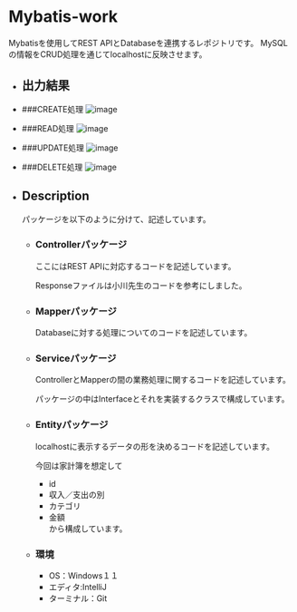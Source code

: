 # Mybatis-work
Mybatisを使用してREST APIとDatabaseを連携するレポジトリです。
MySQLの情報をCRUD処理を通じてlocalhostに反映させます。


- ## 出力結果
- ###CREATE処理
![image](https://user-images.githubusercontent.com/107293004/193078664-d0e4a663-187e-4a80-9e21-c131acaff71a.png)

- ###READ処理
![image](https://user-images.githubusercontent.com/107293004/191079402-837da683-b408-4422-89bd-d28de0b2690c.png)

- ###UPDATE処理
![image](https://user-images.githubusercontent.com/107293004/193078218-99eafc1d-f8d3-4728-abc3-fe15e3260bd1.png)

- ###DELETE処理
![image](https://user-images.githubusercontent.com/107293004/193086957-58266cf0-f752-4888-aa76-98dcbbd44a28.png)




- ## Description
  パッケージを以下のように分けて、記述しています。

  - ### Controllerパッケージ
    ここにはREST APIに対応するコードを記述しています。
    
    Responseファイルは小川先生のコードを参考にしました。
    
  - ### Mapperパッケージ
    Databaseに対する処理についてのコードを記述しています。

  - ### Serviceパッケージ
    ControllerとMapperの間の業務処理に関するコードを記述しています。  
    
    パッケージの中はInterfaceとそれを実装するクラスで構成しています。

  - ### Entityパッケージ
    localhostに表示するデータの形を決めるコードを記述しています。
    
    今回は家計簿を想定して
      - id
      - 収入／支出の別
      - カテゴリ
      - 金額     
     から構成しています。
     
   - ### 環境     
     - OS：Windows１１
     - エディタ:IntelliJ
     - ターミナル：Git
